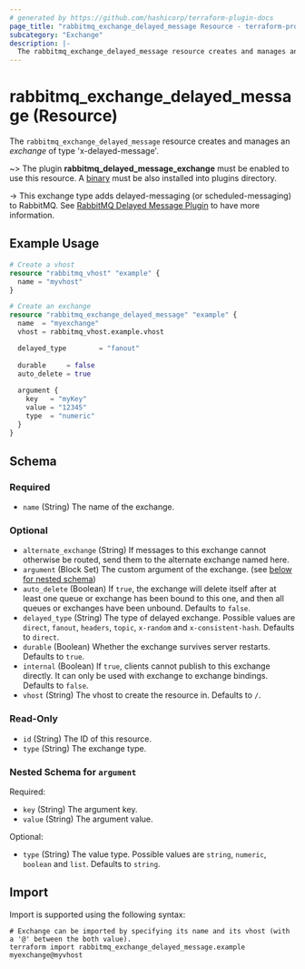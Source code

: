 ```yaml
---
# generated by https://github.com/hashicorp/terraform-plugin-docs
page_title: "rabbitmq_exchange_delayed_message Resource - terraform-provider-rabbitmq"
subcategory: "Exchange"
description: |-
  The rabbitmq_exchange_delayed_message resource creates and manages an exchange of type 'x-delayed-message'.
---
```


# rabbitmq_exchange_delayed_message (Resource)

The `rabbitmq_exchange_delayed_message` resource creates and manages an _exchange_ of type 'x-delayed-message'.

~> The plugin **rabbitmq_delayed_message_exchange** must be enabled to use this resource. A [binary](https://github.com/rabbitmq/rabbitmq-delayed-message-exchange/releases) must be also installed into plugins directory.

-> This exchange type adds delayed-messaging (or scheduled-messaging) to RabbitMQ. See [RabbitMQ Delayed Message Plugin](https://github.com/rabbitmq/rabbitmq-delayed-message-exchange) to have more information.

## Example Usage

```terraform
# Create a vhost
resource "rabbitmq_vhost" "example" {
  name = "myvhost"
}

# Create an exchange
resource "rabbitmq_exchange_delayed_message" "example" {
  name  = "myexchange"
  vhost = rabbitmq_vhost.example.vhost

  delayed_type        = "fanout"
  
  durable     = false
  auto_delete = true
  
  argument {
    key   = "myKey"
    value = "12345"
    type  = "numeric"
  }
}
```

<!-- schema generated by tfplugindocs -->
## Schema

### Required

- `name` (String) The name of the exchange.

### Optional

- `alternate_exchange` (String) If messages to this exchange cannot otherwise be routed, send them to the alternate exchange named here.
- `argument` (Block Set) The custom argument of the exchange. (see [below for nested schema](#nestedblock--argument))
- `auto_delete` (Boolean) If `true`, the exchange will delete itself after at least one queue or exchange has been bound to this one, and then all queues or exchanges have been unbound. Defaults to `false`.
- `delayed_type` (String) The type of delayed exchange. Possible values are `direct`, `fanout`, `headers`, `topic`, `x-random` and `x-consistent-hash`. Defaults to `direct`.
- `durable` (Boolean) Whether the exchange survives server restarts. Defaults to `true`.
- `internal` (Boolean) If `true`, clients cannot publish to this exchange directly. It can only be used with exchange to exchange bindings. Defaults to `false`.
- `vhost` (String) The vhost to create the resource in. Defaults to `/`.

### Read-Only

- `id` (String) The ID of this resource.
- `type` (String) The exchange type.

<a id="nestedblock--argument"></a>
### Nested Schema for `argument`

Required:

- `key` (String) The argument key.
- `value` (String) The argument value.

Optional:

- `type` (String) The value type. Possible values are `string`, `numeric`, `boolean` and `list`. Defaults to `string`.

## Import

Import is supported using the following syntax:

```shell
# Exchange can be imported by specifying its name and its vhost (with a '@' between the both value).
terraform import rabbitmq_exchange_delayed_message.example myexchange@myvhost
```
